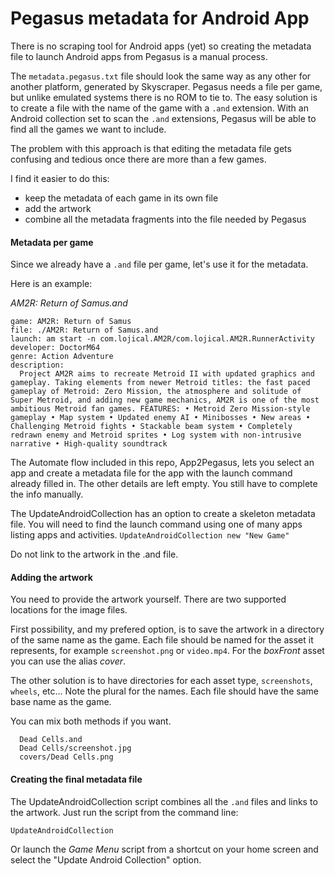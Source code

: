# Pegasus metadata for Android App

There is no scraping tool for Android apps (yet) so creating the metadata file to launch Android apps from Pegasus is a manual process.

The `metadata.pegasus.txt` file should look the same way as any other for another platform, generated by Skyscraper. Pegasus needs a file per game, but unlike emulated systems there is no ROM to tie to. The easy solution is to create a file with the name of the game with a `.and` extension. With an Android collection set to scan the `.and` extensions, Pegasus will be able to find all the games we want to include.

The problem with this approach is that editing the metadata file gets confusing and tedious once there are more than a few games. 

I find it easier to do this:
 * keep the metadata of each game in its own file
 * add the artwork 
 * combine all the metadata fragments into the file needed by Pegasus

#### Metadata per game
Since we already have a `.and` file per game, let's use it for the metadata. 

Here is an example:

*AM2R: Return of Samus.and*
```
game: AM2R: Return of Samus
file: ./AM2R: Return of Samus.and
launch: am start -n com.lojical.AM2R/com.lojical.AM2R.RunnerActivity
developer: DoctorM64
genre: Action Adventure
description:
  Project AM2R aims to recreate Metroid II with updated graphics and gameplay. Taking elements from newer Metroid titles: the fast paced gameplay of Metroid: Zero Mission, the atmosphere and solitude of Super Metroid, and adding new game mechanics, AM2R is one of the most ambitious Metroid fan games. FEATURES: • Metroid Zero Mission-style gameplay • Map system • Updated enemy AI • Minibosses • New areas • Challenging Metroid fights • Stackable beam system • Completely redrawn enemy and Metroid sprites • Log system with non-intrusive narrative • High-quality soundtrack
```

The Automate flow included in this repo, App2Pegasus, lets you select an app and create a metadata file for the app with the launch command already filled in. The other details are left empty. You still have to complete the info manually.

The UpdateAndroidCollection has an option to create a skeleton metadata file. You will need to find the launch command using one of many apps listing apps and activities.
`UpdateAndroidCollection new "New Game"`

Do not link to the artwork in the .and file.

#### Adding the artwork
You need to provide the artwork yourself. There are two supported locations for the image files.

First possibility, and my prefered option, is to save the artwork in a directory of the same name as the game. Each file should be named for the asset it represents, for example `screenshot.png` or `video.mp4`. For the *boxFront* asset you can use the alias *cover*.

The other solution is to have directories for each asset type, `screenshots`, `wheels`, etc... Note the plural for the names. Each file should have the same base name as the game.

You can mix both methods if you want.
```
  Dead Cells.and
  Dead Cells/screenshot.jpg
  covers/Dead Cells.png
```

#### Creating the final metadata file
The UpdateAndroidCollection script combines all the `.and` files and links to the artwork. Just run the script from the command line:
```
UpdateAndroidCollection
```

Or launch the *Game Menu* script from a shortcut on your home screen and select the "Update Android Collection" option.

